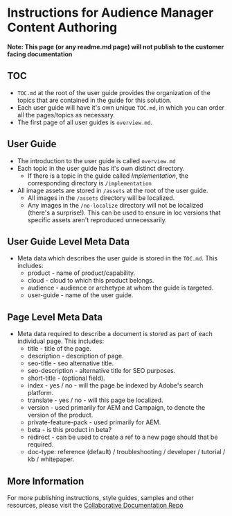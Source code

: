 # Instructions for Audience Manager Content Authoring

**Note: This page (or any readme.md page) will not publish to the customer facing documentation**

## TOC

+ `TOC.md` at the root of the user guide provides the organization of the topics that are contained in the guide for this solution. 
+ Each user guide will have it's own unique `TOC.md`, in which you can order all the pages/topics as necessary.
+ The first page of all user guides is `overview.md`.

## User Guide

+ The introduction to the user guide is called `overview.md`
+ Each topic in the user guide has it's own distinct directory.
    + If there is a topic in the guide called *Implementation*, the corresponding directory is `/implementation`
+ All image assets are stored in `/assets` at the root of the user guide.
    + All images in the `/assets` directory will be localized.
    + Any images in the `/no-localize` directory will not be localized (there's a surprise!). This can be used to ensure in loc versions that specific assets aren't reproduced unnecessarily.

## User Guide Level Meta Data

+ Meta data which describes the user guide is stored in the `TOC.md`. This includes:
    + product - name of product/capability.
    + cloud - cloud to which this product belongs.
    + audience - audience or archetype at whom the guide is targeted.
    + user-guide - name of the user guide.

## Page Level Meta Data

+ Meta data required to describe a document is stored as part of each individual page. This includes:
    + title - title of the page.
    + description - description of page.
    + seo-title - seo alternative title.
    + seo-description - alternative title for SEO purposes.
    + short-title - (optional field).
    + index - yes / no - will the page be indexed by Adobe's search platform.
    + translate - yes / no - will this page be localized.
    + version - used primarily for AEM and Campaign, to denote the version of the product.
    + private-feature-pack - used primarily for AEM.
    + beta - is this product in beta?
    + redirect - can be used to create a ref to a new page should that be required.
    + doc-type: reference (default) / troubleshooting / developer / tutorial / kb / whitepaper.
    
## More Information

For more publishing instructions, style guides, samples and other resources, please visit the [Collaborative Documentation Repo](https://git.corp.adobe.com/AdobeDocs/collaborative-doc-instructions)
